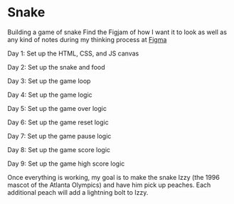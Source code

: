 # Snake
Building a game of snake
Find the Figjam of how I want it to look as well as any kind of notes during my thinking process at <a href="https://www.figma.com/file/g2zG4PXhpfXFSK80KLnGu7/Untitled?node-id=0%3A1">Figma</a>

Day 1: Set up the HTML, CSS, and JS canvas

Day 2: Set up the snake and food

Day 3: Set up the game loop

Day 4: Set up the game logic

Day 5: Set up the game over logic

Day 6: Set up the game reset logic

Day 7: Set up the game pause logic

Day 8: Set up the game score logic

Day 9: Set up the game high score logic

Once everything is working, my goal is to make the snake Izzy (the 1996 mascot of the Atlanta Olympics) and have him pick up peaches. Each additional peach will add a lightning bolt to Izzy.
